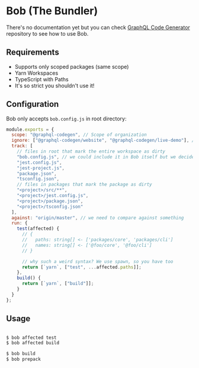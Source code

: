 # Bob (The Bundler)

There's no documentation yet but you can check [GraphQL Code Generator](https://github.com/dotansimha/graphql-code-generator) repository to see how to use Bob.

## Requirements

- Supports only scoped packages (same scope)
- Yarn Workspaces
- TypeScript with Paths
- It's so strict you shouldn't use it!

## Configuration

Bob only accepts `bob.config.js` in root directory:

```js
module.exports = {
  scope: "@graphql-codegen", // Scope of organization
  ignore: ["@graphql-codegen/website", "@graphql-codegen/live-demo"], // ignored packages
  track: [
    // files in root that mark the entire workspace as dirty
    "bob.config.js", // we could include it in Bob itself but we decided to turn your life into hell :)
    "jest.config.js",
    "jest-project.js",
    "package.json",
    "tsconfig.json",
    // files in packages that mark the package as dirty
    "<project>/src/**",
    "<project>/jest.config.js",
    "<project>/package.json",
    "<project>/tsconfig.json"
  ],
  against: "origin/master", // we need to compare against something
  run: {
    test(affected) {
      // {
      //   paths: string[] <- ['packages/core', 'packages/cli']
      //   names: string[] <- ['@foo/core', '@foo/cli']
      // }

      // why such a weird syntax? We use spawn, so you have too
      return [`yarn`, ["test", ...affected.paths]];
    },
    build() {
      return [`yarn`, ["build"]];
    }
  }
};
```

## Usage

```bash

$ bob affected test
$ bob affected build

$ bob build
$ bob prepack

```
